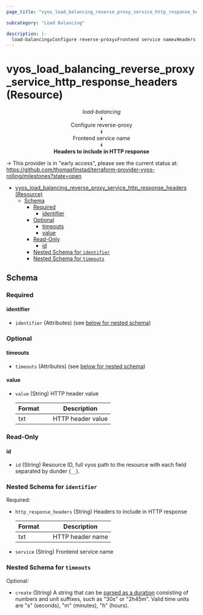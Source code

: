 ```yaml
---
page_title: "vyos_load_balancing_reverse_proxy_service_http_response_headers Resource - vyos"

subcategory: "Load Balancing"

description: |-
  load-balancing⯯Configure reverse-proxy⯯Frontend service name⯯Headers to include in HTTP response
---
```


# vyos_load_balancing_reverse_proxy_service_http_response_headers (Resource)
<center>

*load-balancing*  
⯯  
Configure reverse-proxy  
⯯  
Frontend service name  
⯯  
**Headers to include in HTTP response**


</center>

-> This provider is in "early access", please see the current status at: https://github.com/thomasfinstad/terraform-provider-vyos-rolling/milestones?state=open

<!--TOC-->

- [vyos_load_balancing_reverse_proxy_service_http_response_headers (Resource)](#vyos_load_balancing_reverse_proxy_service_http_response_headers-resource)
  - [Schema](#schema)
    - [Required](#required)
      - [identifier](#identifier)
    - [Optional](#optional)
      - [timeouts](#timeouts)
      - [value](#value)
    - [Read-Only](#read-only)
      - [id](#id)
    - [Nested Schema for `identifier`](#nested-schema-for-identifier)
    - [Nested Schema for `timeouts`](#nested-schema-for-timeouts)

<!--TOC-->

<!-- schema generated by tfplugindocs -->
## Schema

### Required

#### identifier
- `identifier` (Attributes) (see [below for nested schema](#nestedatt--identifier))

### Optional

#### timeouts
- `timeouts` (Attributes) (see [below for nested schema](#nestedatt--timeouts))
#### value
- `value` (String) HTTP header value

    |  Format  &emsp;|  Description        |
    |----------|---------------------|
    |  txt     &emsp;|  HTTP header value  |

### Read-Only

#### id
- `id` (String) Resource ID, full vyos path to the resource with each field separated by dunder (`__`).

<a id="nestedatt--identifier"></a>
### Nested Schema for `identifier`

Required:

- `http_response_headers` (String) Headers to include in HTTP response

    |  Format  &emsp;|  Description       |
    |----------|--------------------|
    |  txt     &emsp;|  HTTP header name  |
- `service` (String) Frontend service name


<a id="nestedatt--timeouts"></a>
### Nested Schema for `timeouts`

Optional:

- `create` (String) A string that can be [parsed as a duration](https://pkg.go.dev/time#ParseDuration) consisting of numbers and unit suffixes, such as &#34;30s&#34; or &#34;2h45m&#34;. Valid time units are &#34;s&#34; (seconds), &#34;m&#34; (minutes), &#34;h&#34; (hours).
